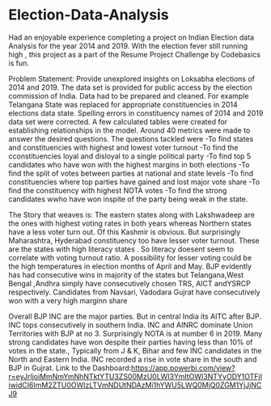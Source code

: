 # Election-Data-Analysis

Had an enjoyable experience completing a project on Indian Election data Analysis for the year 2014 and 2019. With the election fever still running high , this project as a part of the Resume Project Challenge by Codebasics is fun.

Problem Statement: Provide unexplored insights on Loksabha elections of 2014 and 2019.
The data set is provided for public access by the election commission of India.
Data had to be prepared and cleaned. For example Telangana State was replaced for appropriate constituencies in 2014 elections data state. Spelling errors in constituency names of 2014 and 2019 data set were corrected. A few calculated tables were created for establishing relationships in the model. Around 40 metrics were made to answer the desired questions. The questions tackled were
-To find states and constituencies with highest and lowest voter turnout
-To find the cconstituencies loyal and disloyal to a single political party
-To find top 5 candidates who have won with the highest margins in both elections
-To find the split of votes between parties at national and state levels
-To find constituencies where top parties have gained and lost major vote share
-To find the constituency with highest NOTA votes
-To find the strong candidates wwho have won inspite of the party being weak in the state.

The Story that weaves is:
The eastern states along with Lakshwadeep are the ones with highest voting rates in both years whereas Northern states have a less voter turn out. Of this Kashmir is obvious. But surprisingly Maharashtra, Hyderabad constituency too have lesser voter turnout. These are the states with high literacy states . So literacy doesent seem to correlate with voting turnout ratio. A possibility for lesser voting could be the high temperatures in election months of April and May.
BJP evidently has had consecutive wins in majority of the states but Telangana,West Bengal ,Andhra simply have consecutively chosen TRS, AICT andYSRCP respectively.
Candidates from Navsari, Vadodara Gujrat have consecutively won with a very high marginn share

Overall BJP INC are the major parties. But in central India its AITC after BJP. INC tops consecutively in southern India. INC and AINRC dominate Union Territories with BJP at no 3. Surprisingly NOTA is at number 6 in 2019.
Many strong candidates have won despite their parties having less than 10% of votes in the state., Typically from J & K, Bihar and few INC candidates in the North and Eastern India.
INC recorded a rise in vote share in the south and BJP in Gujrat.
Link to the Dashboard:https://app.powerbi.com/view?r=eyJrIjoiMmNmYmNhNTktYTU3ZS00MzU0LWI3YmItOWI3NTYyODY1OTFjIiwidCI6ImM2ZTU0OWIzLTVmNDUtNDAzMi1hYWU5LWQ0MjQ0ZGM1YjJjNCJ9
